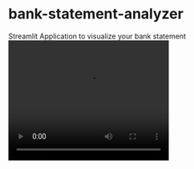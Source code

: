 # bank-statement-analyzer
Streamlit Application to visualize your bank statement
<video width="320" height="240">
        <source src="https://github.com/vignesh14052002/bank-statement-analyzer/assets/63579905/33d54ed2-4667-4e24-bc83-37474d3fc890" type="video/mp4" />
</video>

